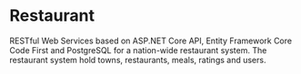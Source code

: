 # Restaurant
RESTful Web Services based on ASP.NET Core API, Entity Framework Core Code First and PostgreSQL for a nation-wide restaurant system. The restaurant system hold towns, restaurants, meals, ratings and users. 



